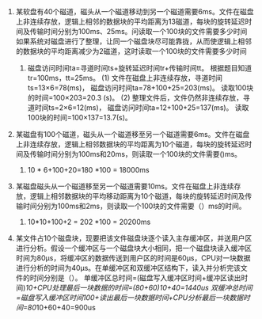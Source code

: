 1. 某软盘有40个磁道，磁头从一个磁道移动到另一个磁道需要6ms。文件在磁盘上非连续存放，逻辑上相邻的数据块的平均距离为13磁道，每块的旋转延迟时间及传输时间分别为100ms、25ms。问读取一个100块的文件需要多少时间如果系统对磁盘进行了整理，让同一个磁盘块尽可能靠拢，从而使逻辑上相邻的数据块的平均距离减少为2磁道，这时读取一个100块的文件需要多少时间
    1) 磁盘访问时间ta=寻道时间ts+旋转延迟时间tr+传输时间tt。
       根据题目知道tr=100ms，tt=25ms。
       (1) 文件在磁盘上非连续存放，寻道时间ts=13×6=78(ms)，
       磁盘访问时间ta=78+100+25=203(ms)。
       读取100块的时间=100×203=20.3 (s)。
       (2) 整理文件后，文件仍然非连续存放，寻道时间ts=2×6=12(ms)，
       磁盘访问时间ta=12+100+25=137(ms)。
       读取100块的时间=100×137=13.7(s)。


2. 某磁盘有100个磁道，磁头从一个磁道移至另一个磁道需要6ms。文件在磁盘上非连续存放，逻辑上相邻数据块的平均距离为10个磁道，每块的旋转延迟时间及传输时间分别为100ms和20ms，则读取一个100块的文件需要()ms。
    1) 10 * 6+100+20=180 *100 = 18000ms


3. 某磁盘磁头从一个磁道移至另一个磁道需要10ms。文件在磁盘上非连续存放，逻辑上相邻数据块的平均移动距离为10个磁道，每块的旋转延迟时间及传输时间分别为100ms和2ms，则读取一个100块的文件需要（）ms的时间。
    1) 10*10+100+2 = 202 *100 = 20200ms 

4. 某文件占10个磁盘块，现要把该文件磁盘块逐个读入主存缓冲区，并送用户区进行分析。假设一个缓冲区与一个磁盘块大小相同，把一个磁盘块读入缓冲区时间为80μs，将缓冲区的数据传送到用户区的时间是60μs，CPU对一块数据进行分析的时间为40μs。在单缓冲区和双缓冲区结构下，读入并分析完该文件的时间分别是（）。
    单缓冲区总时间=(磁盘写入缓冲区时间+缓冲区读出时间)*10+CPU处理最后一块数据的时间=(80+60)*10+40=1440us
    双缓冲总时间=磁盘写入缓冲区时间*100+读出最后一块数据时间+CPU分析最后一块数据时间=80*10+60+40=900us
  
